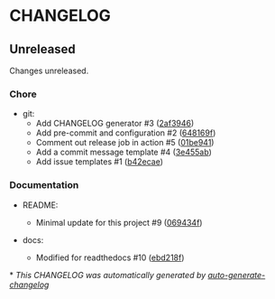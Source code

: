 # CHANGELOG

## Unreleased

Changes unreleased.

### Chore

- git:
  - Add CHANGELOG generator #3 ([2af3946](https://github.com/imAsparky/sphinxclasstocr/commit/2af394628f53361eb7fae168b5956487c6572847))
  - Add pre-commit and configuration #2 ([648169f](https://github.com/imAsparky/sphinxclasstocr/commit/648169f5c8065d7a790b670e308e7280ed82848e))
  - Comment out release job in action #5 ([01be941](https://github.com/imAsparky/sphinxclasstocr/commit/01be941fb00f6b072936db59d744bd0143a19bee))
  - Add a commit message template #4 ([3e455ab](https://github.com/imAsparky/sphinxclasstocr/commit/3e455ab05c5289550adca9a260c84342ea81d62e))
  - Add issue templates #1 ([b42ecae](https://github.com/imAsparky/sphinxclasstocr/commit/b42ecae40dfc6f363281934f467698f7a0f7dbf3))

### Documentation

- README:
  - Minimal update for this project #9 ([069434f](https://github.com/imAsparky/sphinxclasstocr/commit/069434f3012051cf3c712e44363c705b2b864078))

- docs:
  - Modified for readthedocs #10 ([ebd218f](https://github.com/imAsparky/sphinxclasstocr/commit/ebd218fc7ba1cc3fc4f9449adc120ad4ac48aca6))

\* *This CHANGELOG was automatically generated by [auto-generate-changelog](https://github.com/BobAnkh/auto-generate-changelog)*
